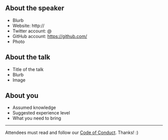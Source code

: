 ## About the speaker

* Blurb
* Website: http://
* Twitter account: @
* GitHub account: https://github.com/
* Photo

## About the talk

* Title of the talk
* Blurb
* Image

## About you

* Assumed knowledge
* Suggested experience level
* What you need to bring

---

Attendees must read and follow our [Code of Conduct](http://ctfeds.org/code-of-conduct/). Thanks! :)
